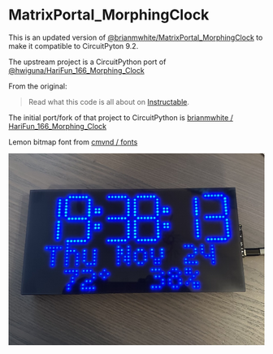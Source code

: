 # MatrixPortal_MorphingClock

This is an updated version of [@brianmwhite/MatrixPortal_MorphingClock](https://github.com/brianmwhite/MatrixPortal_MorphingClock)
to make it compatible to CircuitPyton 9.2.

The upstream project is a CircuitPython port of [@hwiguna/HariFun_166_Morphing_Clock](https://github.com/hwiguna/HariFun_166_Morphing_Clock)

From the original:

> Read what this code is all about on [Instructable](https://www.instructables.com/id/Morphing-Digital-Clock/).

The initial port/fork of that project to CircuitPython is [brianmwhite / HariFun_166_Morphing_Clock](https://github.com/brianmwhite/HariFun_166_Morphing_Clock)

Lemon bitmap font from [cmvnd / fonts](https://github.com/cmvnd/fonts)

![Project Image of the Matrix Portal](matrixportal-resized.jpg)
